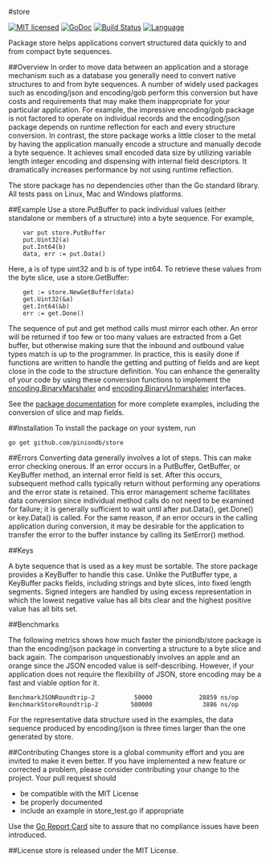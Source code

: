 #store 

[![MIT licensed](https://img.shields.io/badge/license-MIT-blue.svg)](https://raw.githubusercontent.com/piniondb/store/master/LICENSE)
[![GoDoc](https://godoc.org/github.com/piniondb/store?status.svg)](https://godoc.org/github.com/piniondb/store)
[![Build Status](https://travis-ci.org/piniondb/store.svg?branch=master)](https://travis-ci.org/piniondb/store)
[![Language](https://img.shields.io/badge/language-go-blue.svg)](https://golang.org/)

Package store helps applications convert structured data quickly to and from
compact byte sequences.

##Overview
In order to move data between an application and a storage mechanism such as a
database you generally need to convert native structures to and from byte
sequences. A number of widely used packages such as encoding/json and
encoding/gob perform this conversion but have costs and requirements that may
make them inappropriate for your particular application. For example, the
impressive encoding/gob package is not factored to operate on individual
records and the encoding/json package depends on runtime reflection for each
and every structure conversion. In contrast, the store package works a little
closer to the metal by having the application manually encode a structure and
manually decode a byte sequence. It achieves small encoded data size by
utilizing variable length integer encoding and dispensing with internal field
descriptors. It dramatically increases performance by not using runtime
reflection.

The store package has no dependencies other than the Go standard library. All
tests pass on Linux, Mac and Windows platforms.

##Example
Use a store.PutBuffer to pack individual values (either standalone or members
of a structure) into a byte sequence. For example,

```
	var put store.PutBuffer
	put.Uint32(a)
	put.Int64(b)
	data, err := put.Data()
```

Here, a is of type uint32 and b is of type int64. To retrieve these values from
the byte slice, use a store.GetBuffer:

```
	get := store.NewGetBuffer(data)
	get.Uint32(&a)
	get.Int64(&b)
	err := get.Done()
```

The sequence of put and get method calls must mirror each other. An error will
be returned if too few or too many values are extracted from a Get buffer, but
otherwise making sure that the inbound and outbound value types match is up to
the programmer. In practice, this is easily done if functions are written to
handle the getting and putting of fields and are kept close in the code to the
structure definition. You can enhance the generality of your code by using
these conversion functions to implement the 
[encoding.BinaryMarshaler](https://golang.org/pkg/encoding/#BinaryMarshaler) and
[encoding.BinaryUnmarshaler](https://golang.org/pkg/encoding/#BinaryUnmarshaler) interfaces.

See the [package documentation](https://godoc.org/github.com/piniondb/store)
for more complete examples, including the conversion of slice and map fields.

##Installation
To install the package on your system, run

```
go get github.com/piniondb/store
```

##Errors
Converting data generally involves a lot of steps. This can make error checking
onerous. If an error occurs in a PutBuffer, GetBuffer, or KeyBuffer method, an
internal error field is set. After this occurs, subsequent method calls
typically return without performing any operations and the error state is
retained. This error management scheme facilitates data conversion since
individual method calls do not need to be examined for failure; it is generally
sufficient to wait until after put.Data(), get.Done() or key.Data() is
called. For the same reason, if an error occurs in the calling application
during conversion, it may be desirable for the application to transfer the
error to the buffer instance by calling its SetError() method.

##Keys

A byte sequence that is used as a key must be sortable. The store package
provides a KeyBuffer to handle this case. Unlike the PutBuffer type, a
KeyBuffer packs fields, including strings and byte slices, into fixed length
segments. Signed integers are handled by using excess representation in which
the lowest negative value has all bits clear and the highest positive value has
all bits set.

##Benchmarks

The following metrics shows how much faster the piniondb/store package is than
the encoding/json package in converting a structure to a byte slice and back
again. The comparison unquestionably involves an apple and an orange since the
JSON encoded value is self-describing. However, if your application does not
require the flexibility of JSON, store encoding may be a fast and viable option
for it.

    BenchmarkJSONRoundtrip-2           50000             28859 ns/op
    BenchmarkStoreRoundtrip-2         500000              3886 ns/op

For the representative data structure used in the examples, the data sequence
produced by encoding/json is three times larger than the one generated by
store.

##Contributing Changes
store is a global community effort and you are invited to make it even better.
If you have implemented a new feature or corrected a problem, please consider
contributing your change to the project. Your pull request should

* be compatible with the MIT License
* be properly documented
* include an example in store_test.go if appropriate

Use the 
[Go Report Card](https://goreportcard.com/report/github.com/piniondb/store)
site to assure that no compliance issues have been introduced.

##License
store is released under the MIT License.

